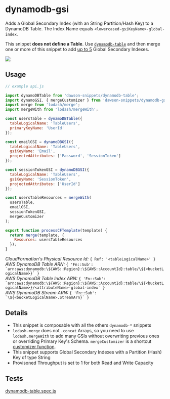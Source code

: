 
dynamodb-gsi
===

Adds a Global Secondary Index (with an String Partition/Hash Key) to a DynamoDB Table.
The Index Name equals `<lowercased-gsiKeyName>-global-index`.  

This snippet **does not define a Table**. Use [`dynamodb-table`](/dynamodb-table) and then merge one or more of 
this snippet to add [up to 5](https://docs.aws.amazon.com/amazondynamodb/latest/developerguide/Limits.html) Global Secondary Indexes.

![](https://nodei.co/npm/dawson-snippets.png?mini=true)

## Usage

```js
// example api.js

import dynamoDBTable from 'dawson-snippets/dynamodb-table';
import dynamoGSI, { mergeCustomizer } from 'dawson-snippets/dynamodb-gsi';
import merge from 'lodash/merge';
import mergeWith from 'lodash/mergeWith';

const usersTable = dynamoDBTable({
  tableLogicalName: 'TableUsers',
  primaryKeyName: 'UserId'
});

const emailGSI = dynamoDBGSI({
  tableLogicalName: 'TableUsers',
  gsiKeyName: 'Email',
  projectedAttributes: ['Password', 'SessionToken']
});

const sessionTokenGSI = dynamoDBGSI({
  tableLogicalName: 'TableUsers',
  gsiKeyName: 'SessionToken',
  projectedAttributes: ['UserId']
});

const usersTableResources = mergeWith(
  usersTable,
  emailGSI,
  sessionTokenGSI,
  mergeCustomizer
);

export function processCFTemplate(template) {
  return merge(template, {
    Resources: usersTableResources
  });
}
```

*CloudFormation's Physical Resource Id:* `{ Ref: '<tableLogicalName>' }`  
*AWS DynamoDB Table ARN:* ```{ 'Fn::Sub': `arn:aws:dynamodb:\${AWS::Region}:\${AWS::AccountId}:table/\${<bucketLogicalName>}` }```  
*AWS DynamoDB Table Index ARN:* ```{ 'Fn::Sub': `arn:aws:dynamodb:\${AWS::Region}:\${AWS::AccountId}:table/\${<bucketLogicalName>}/<attributeName>-global-index` }```  
*AWS DynamoDB Stream ARN:* ```{ 'Fn::Sub': `\${<bucketLogicalName>.StreamArn}` }```

## Details

* This snippet is composable with all the others `dynamodb-*` snippets
* `lodash.merge` does not `.concat` Arrays, so you need to use `lodash.mergeWith` to add many GSIs without overwriting previous ones or overriding Primary Key's Schema. `mergeCustomizer` is a shortcut [customizer function](https://lodash.com/docs/4.17.4#mergeWith).
* This snippet supports Global Secondary Indexes with a Partition (Hash) Key of type String
* Provisoned Throughput is set to 1 for both Read and Write Capacity


## Tests

[dynamodb-table.spec.js](/__tests__/dynamodb-table.spec.js)

